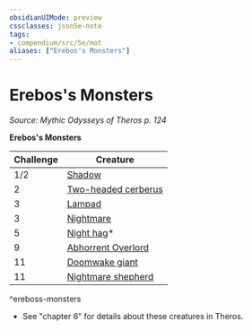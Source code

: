 ```yaml
---
obsidianUIMode: preview
cssclasses: json5e-note
tags:
- compendium/src/5e/mot
aliases: ["Erebos's Monsters"]
---
```

# Erebos's Monsters
*Source: Mythic Odysseys of Theros p. 124* 

**Erebos's Monsters**

| Challenge | Creature |
|-----------|----------|
| 1/2 | [Shadow](Mechanics/bestiary/undead/shadow.md) | MM |
| 2 | [Two-headed cerberus](Mechanics/bestiary/monstrosity/two-headed-cerberus-mot.md) | MOoT |
| 3 | [Lampad](Mechanics/bestiary/fey/lampad-mot.md) | MOoT |
| 3 | [Nightmare](Mechanics/bestiary/fiend/nightmare.md) | MM |
| 5 | [Night hag](Mechanics/bestiary/fiend/night-hag.md)* | MM |
| 9 | [Abhorrent Overlord](Mechanics/bestiary/fiend/abhorrent-overlord-mot.md) | MOoT |
| 11 | [Doomwake giant](Mechanics/bestiary/giant/doomwake-giant-mot.md) | MOoT |
| 11 | [Nightmare shepherd](Mechanics/bestiary/fiend/nightmare-shepherd-mot.md) | MOoT |
^ereboss-monsters

* See "chapter 6" for details about these creatures in Theros.